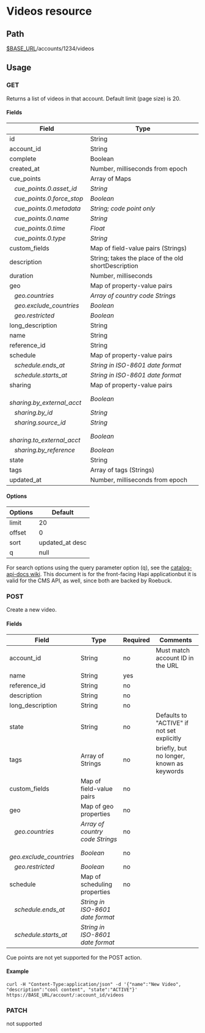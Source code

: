 # Videos resource

## Path
[$BASE_URL](README.md)/accounts/1234/videos

## Usage
### GET
Returns a list of videos in that account.  Default limit (page size) is 20.

#### Fields
| Field | Type |
| --- | --- |
| id | String |
| account_id | String |
| complete | Boolean |
| created_at | Number, milliseconds from epoch |
| cue_points | Array of Maps |
| &nbsp;&nbsp; _cue_points.0.asset_id_ | _String_ |
| &nbsp;&nbsp; _cue_points.0.force_stop_ | _Boolean_ |
| &nbsp;&nbsp; _cue_points.0.metadata_ | _String; code point only_ |
| &nbsp;&nbsp; _cue_points.0.name_ | _String_ |
| &nbsp;&nbsp; _cue_points.0.time_ | _Float_ |
| &nbsp;&nbsp; _cue_points.0.type_ | _String_ |
| custom_fields | Map of field-value pairs (Strings) |
| description | String; takes the place of the old shortDescription |
| duration | Number, milliseconds |
| geo | Map of property-value pairs |
| &nbsp;&nbsp; _geo.countries_ | _Array of country code Strings_ |
| &nbsp;&nbsp; _geo.exclude_countries_ | _Boolean_ |
| &nbsp;&nbsp; _geo.restricted_ | _Boolean_ |
| long_description | String |
| name | String |
| reference_id | String |
| schedule | Map of property-value pairs |
| &nbsp;&nbsp; _schedule.ends_at_ | _String in ISO-8601 date format_ |
| &nbsp;&nbsp; _schedule.starts_at_ | _String in ISO-8601 date format_ |
| sharing | Map of property-value pairs |
| &nbsp;&nbsp; _sharing.by_external_acct_ | _Boolean_ |
| &nbsp;&nbsp; _sharing.by_id_ | _String_ | pub ID that originated the share |
| &nbsp;&nbsp; _sharing.source_id_ | _String_ | video ID of the original video (sharer's copy) |
| &nbsp;&nbsp; _sharing.to_external_acct_ | _Boolean_ |
| &nbsp;&nbsp; _sharing.by_reference_ | _Boolean_ |
| state | String |
| tags | Array of tags (Strings) |
| updated_at | Number, milliseconds from epoch |

#### Options
| Options | Default |
| --- | --- |
| limit | 20 |
| offset | 0 |
| sort | updated_at desc |
| q | null |

For search options using the query parameter option (q), see the [catalog-api-docs wiki](https://bithub.brightcove.com/videocloud/catalog-api-docs/wiki/Catalog-API-v1alpha3-Videos#search-videos).  This document is for the front-facing Hapi applicationbut it is valid for the CMS API, as well, since both are backed by Roebuck.

### POST
Create a new video.

#### Fields
| Field | Type | Required | Comments |
| --- | --- | --- | --- |
| account_id | String | no | Must match account ID in the URL |
| name | String | yes | 
| reference_id | String | no |
| description | String | no | 
| long_description | String | no | 
| state | String | no | Defaults to "ACTIVE" if not set explicitly |
| tags | Array of Strings | no | briefly, but no longer, known as keywords |
| custom_fields | Map of field-value pairs | no |  |
| geo | Map of geo properties | no |  |
| &nbsp;&nbsp; _geo.countries_ | _Array of country code Strings_ | no | |
| &nbsp;&nbsp; _geo.exclude_countries_ | _Boolean_ | no | |
| &nbsp;&nbsp; _geo.restricted_ | _Boolean_ | no | |
| schedule | Map of scheduling properties | no |  |
| &nbsp;&nbsp; _schedule.ends_at_ | _String in ISO-8601 date format_ |
| &nbsp;&nbsp; _schedule.starts_at_ | _String in ISO-8601 date format_ |

Cue points are not yet supported for the POST action.

#### Example
```
curl -H "Content-Type:application/json" -d '{"name":"New Video", "description":"cool content", "state":"ACTIVE"}' https://BASE_URL/account/:account_id/videos
```

### PATCH
not supported

